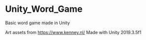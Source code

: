 # Unity_Word_Game
Basic word game made in Unity

Art assets from https://www.kenney.nl/
Made with Unity 2019.3.5f1
